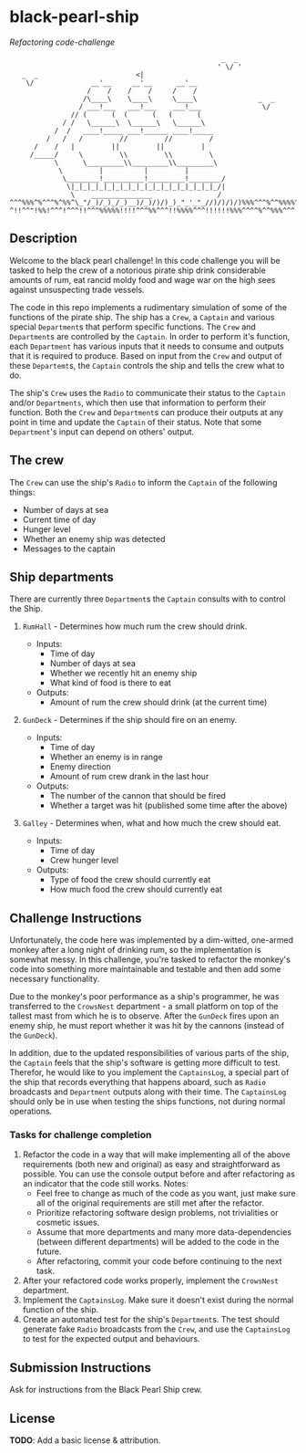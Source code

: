 # black-pearl-ship
*Refactoring code-challenge*

```
                                                    _  _
                                                   ' \/ '
   _  _                        <|
    \/              __'__     __'__      __'__
                   /    /    /    /     /    /
                  /\____\    \____\     \____\               _  _
                 / ___!___   ___!___    ___!___               \/
               // (      (  (      (   (      (
             / /   \______\  \______\   \______\
           /  /   ____!_____ ___!______ ____!_____
         /   /   /         //         //         /
      /    /   |         ||         ||         |
     /_____/     \         \\         \\         \
           \      \_________\\_________\\_________\
            \         |          |         |
             \________!__________!_________!________/
              \|_|_|_|_|_|_|_|_|_|_|_|_|_|_|_|_|_|_/|
               \    _______________                /
^^^%%%^%^^^%^%%^\_"/_)/_)_/_)__)/_)/)/)_)_"_'_"_//)/)/)/)%%%^^^%^^%%%%^
^!!^^"!%%!^^^!^^^!!^^^%%%%%!!!!^^^%%^^^!!%%%%^^^!!!!!!%%%^^^^%^^%%%^^^!
```

## Description

Welcome to the black pearl challenge!  In this code challenge you will be tasked to help the crew of
a notorious pirate ship drink considerable amounts of rum, eat rancid moldy food and wage war on the
high sees against unsuspecting trade vessels.

The code in this repo implements a rudimentary simulation of some of the functions of the pirate
ship.  The ship has a `Crew`, a `Captain` and various special `Department`s that perform specific
functions.  The `Crew` and `Department`s are controlled by the `Captain`. In order to perform it's
function, each `Department` has various inputs that it needs to consume and outputs that it is
required to produce. Based on input from the `Crew` and output of these `Departemt`s, the `Captain`
controls the ship and  tells the crew what to do.

The ship's `Crew` uses the `Radio` to communicate their status to the `Captain` and/or
`Departments`, which then use that information to perform their function. Both the `Crew` and
`Department`s can produce their outputs at any point in time and update the `Captain` of
their status. Note that some `Department`'s input can depend on others' output.

## The crew

The `Crew` can use the ship's `Radio` to inform the `Captain` of the following things:

- Number of days at sea
- Current time of day
- Hunger level
- Whether an enemy ship was detected
- Messages to the captain

## Ship departments

There are currently three `Department`s the `Captain` consults with to control the Ship.

1. `RumHall` - Determines how much rum the crew should drink.
    - Inputs:
      - Time of day
      - Number of days at sea
      - Whether we recently hit an enemy ship
      - What kind of food is there to eat
    - Outputs:
        - Amount of rum the crew should drink (at the current time)

2. `GunDeck` - Determines if the ship should fire on an enemy.
    - Inputs:
      - Time of day
      - Whether an enemy is in range
      - Enemy direction
      - Amount of rum crew drank in the last hour
    - Outputs:
        - The number of the cannon that should be fired
        - Whether a target was hit (published some time after the above)

3. `Galley` - Determines when, what and how much the crew should eat.
    - Inputs:
      - Time of day
      - Crew hunger level
    - Outputs:
        - Type of food the crew should currently eat
        - How much food the crew should currently eat

## Challenge Instructions

Unfortunately, the code here was implemented by a dim-witted, one-armed monkey after a long night of
drinking rum, so the implementation is somewhat messy.  In this challenge, you're tasked to refactor
the monkey's code into something more maintainable and testable and then add some necessary
functionality.

Due to the monkey's poor performance as a ship's programmer, he was transferred to the `CrowsNest`
department - a small platform on top of the tallest mast from which he is to observe. After the
`GunDeck` fires upon an enemy ship, he must report whether it was hit by the cannons (instead of the
`GunDeck`).

In addition, due to the updated responsibilities of various parts of the ship, the `Captain` feels
that the ship's software is getting more difficult to test. Therefor, he would like to you implement
the `CaptainsLog`, a special part of the ship that records everything that happens aboard, such as
`Radio` broadcasts and `Department` outputs along with their time. The `CaptainsLog` should only be
in use when testing the ships functions, not during normal operations.

### Tasks for challenge completion

1. Refactor the code in a way that will make implementing all of the above
   requirements (both new and original) as easy and straightforward as possible.
   You can use the console output before and after refactoring as an indicator
   that the code still works.  Notes:
    - Feel free to change as much of the code as you want, just make sure all
      of the original requirements are still met after the refactor.
    - Prioritize refactoring software design problems, not trivialities or cosmetic issues.
    - Assume that more departments and many more data-dependencies (between
      different departments) will be added to the code in the future.
    - After refactoring, commit your code before continuing to the next task.
2. After your refactored code works properly, implement the `CrowsNest` department.
3. Implement the `CaptainsLog`. Make sure it doesn't exist during the normal function of the ship.
4. Create an automated test for the ship's `Department`s. The test should generate fake `Radio` broadcasts from the
   `Crew`, and use the `CaptainsLog` to test for the expected output and behaviours.

## Submission Instructions

Ask for instructions from the Black Pearl Ship crew.

## License

**TODO**: Add a basic license & attribution.
